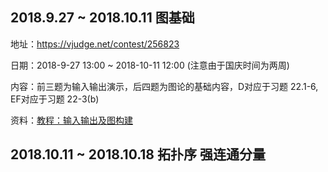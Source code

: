 ## 2018.9.27 ~ 2018.10.11 图基础
地址：https://vjudge.net/contest/256823

日期：2018-9-27 13:00 ~ 2018-10-11 12:00 (注意由于国庆时间为两周)

内容：前三题为输入输出演示，后四题为图论的基础内容，D对应于习题 22.1-6, EF对应于习题 22-3(b)

资料：[教程：输入输出及图构建](https://github.com/nedchu/algorithm-design-2018-autumn/blob/master/tutorial-on-IO-graph-construction.md)

## 2018.10.11 ~ 2018.10.18 拓扑序 强连通分量